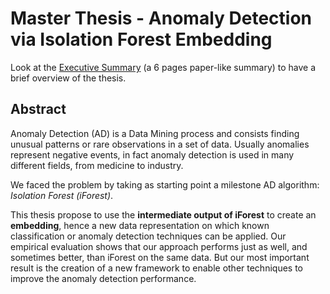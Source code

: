 # Master Thesis - Anomaly Detection via Isolation Forest Embedding

Look at the [Executive Summary](https://github.com/manuelsalamino/Master-Thesis/blob/main/Executive_Summary.pdf) (a 6 pages paper-like summary) to have a brief overview of the thesis.

## Abstract
Anomaly Detection (AD) is a Data Mining process and consists finding unusual patterns or rare observations in a set of data. Usually anomalies represent negative events, in fact anomaly detection is used in many different fields, from medicine to industry.

We faced the problem by taking as starting point a milestone AD algorithm: _Isolation Forest (iForest)_.

This thesis propose to use the **intermediate output of iForest** to create an **embedding**, hence a new data representation on which known classification or anomaly detection techniques can be applied. Our empirical evaluation shows that our approach performs just as well, and sometimes better, than iForest on the same data. But our most important result is the creation of a new framework to enable other techniques to improve the anomaly detection performance.
